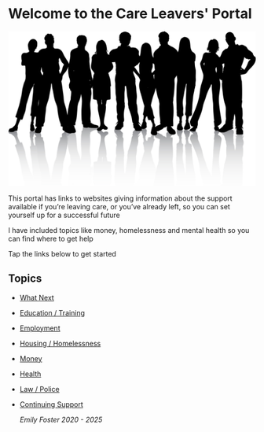 # Welcome to the Care Leavers' Portal

![Leaving Care Image](./40366.jpg)


This portal has links to websites giving information about the support available if you’re leaving care, or you’ve already left, so you can set yourself up for a successful future

I have included topics like money, homelessness and mental health so you can find where to get help

Tap the links below to get started






## Topics


* [What Next](What-Next.md)
* [Education / Training](Education.md)
* [Employment](Employment.md)
* [Housing / Homelessness](Housing.md)
* [Money](Money.md)
* [Health](Health.md)
* [Law / Police](Law.md)
* [Continuing Support](ContinuuingSupport.md)





  *Emily Foster  2020 - 2025*
